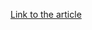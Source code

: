[Link to the article](https://www.microsoft.com/security/blog/2021/09/27/foggyweb-targeted-nobelium-malware-leads-to-persistent-backdoor/)
